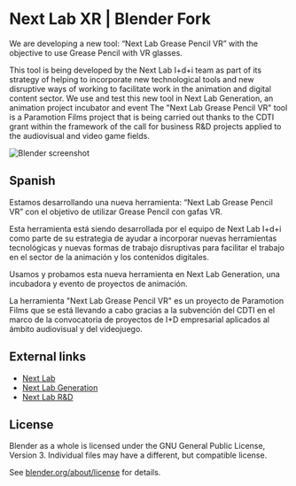 <!--
Keep this document short & concise,
linking to external resources instead of including content in-line.
See 'release/text/readme.html' for the end user read-me.
-->

Next Lab XR | Blender Fork
=======

We are developing a new tool: “Next Lab Grease Pencil VR” with the objective to use Grease Pencil with VR glasses.

This tool is being developed by the Next Lab I+d+i team as part of its strategy of helping to incorporate new technological tools and new disruptive ways of working to facilitate work in the animation and digital content sector.
We use and test this new tool in Next Lab Generation, an animation project incubator and event 
The "Next Lab Grease Pencil VR" tool is a Paramotion Films project that is being carried out thanks to the CDTI grant within the framework of the call for business R&D projects applied to the audiovisual and video game fields.

![Blender screenshot](https://code.blender.org/wp-content/uploads/2018/12/springrg.jpg "Blender screenshot")

Spanish
-------------

Estamos desarrollando una nueva herramienta: “Next Lab Grease Pencil VR” con el objetivo de utilizar Grease Pencil con gafas VR.

Esta herramienta está siendo desarrollada por el equipo de Next Lab I+d+i como parte de su estrategia de ayudar a incorporar nuevas herramientas tecnológicas y nuevas formas de trabajo disruptivas para facilitar el trabajo en el sector de la animación y los contenidos digitales.

Usamos y probamos esta nueva herramienta en Next Lab Generation, una incubadora y evento de proyectos de animación.

La herramienta "Next Lab Grease Pencil VR" es un proyecto de Paramotion Films que se está llevando a cabo gracias a la subvención del CDTI en el marco de la convocatoria de proyectos de I+D empresarial aplicados al ámbito audiovisual y del videojuego.

External links
-----------

- [Next Lab](https://en.nxlb.org/)
- [Next Lab Generation](https://en.nxlb.org/generation/home)
- [Next Lab R&D](https://en.nxlb.org/i-d-i)


License
-------

Blender as a whole is licensed under the GNU General Public License, Version 3.
Individual files may have a different, but compatible license.

See [blender.org/about/license](https://www.blender.org/about/license) for details.

